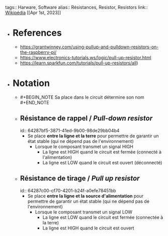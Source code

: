 tags:: Harware, Software
alias:: Résistances, Resistor, Resistors 
link:: [Wikipédia](https://en.wikipedia.org/wiki/Resistor)
[[Apr 1st, 2023]]

- # References
	- https://grantwinney.com/using-pullup-and-pulldown-resistors-on-the-raspberry-pi/
	- https://www.electronics-tutorials.ws/logic/pull-up-resistor.html
	- https://learn.sparkfun.com/tutorials/pull-up-resistors/all)
- # Notation
	- #+BEGIN_NOTE
	  Sa place dans le circuit détermine son nom
	  #+END_NOTE
	- ## Résistance de rappel / *Pull-down resistor*
	  id:: 64287bf5-3871-41ed-9b00-98de29bb04b4
		- Se place **entre la ligne et la terre** pour permettre de garantir un état stable (qui ne dépend pas de l'environnement)
			- Lorsque le composant transmet un signal HIGH
				- La ligne est HIGH quand le circuit est fermée (connecté à l'alimentation)
				- La ligne est LOW quand le circuit est ouvert (déconnecté)
	- ## Résistance de tirage / *Pull up resistor*
	  id:: 64287c00-cf70-4201-b24f-a0efe78451bb
		- Se place **entre la ligne et la source d'alimentation**  pour permettre de garantir un état stable (qui ne dépend pas de l'environnement)
			- Lorsque le composant transmet un signal LOW
				- La ligne est LOW quand le circuit est fermée (connectée à la terre)
				- La ligne est HIGH quand le circuit est ouvert